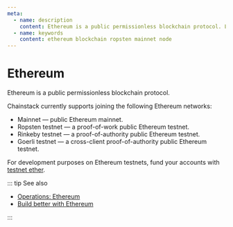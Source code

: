 ```yaml
---
meta:
  - name: description
    content: Ethereum is a public permissionless blockchain protocol. Learn how to join the Ethereum mainnet or Ropsten testnet and operate an Ethereum node.
  - name: keywords
    content: ethereum blockchain ropsten mainnet node
---
```


# Ethereum

Ethereum is a public permissionless blockchain protocol.

Chainstack currently supports joining the following Ethereum networks:

* Mainnet — public Ethereum mainnet.
* Ropsten testnet — a proof-of-work public Ethereum testnet.
* Rinkeby testnet — a proof-of-authority public Ethereum testnet.
* Goerli testnet — a cross-client proof-of-authority public Ethereum testnet.

For development purposes on Ethereum testnets, fund your accounts with <a href="https://support.chainstack.com/hc/en-us/articles/900001458966-Ethereum-testnet-faucets" target="_blank">testnet ether</a>.

::: tip See also

* [Operations: Ethereum](/operations/ethereum/)
* <a href="https://chainstack.com/build-better-with-ethereum/" target="_blank">Build better with Ethereum</a>

:::
